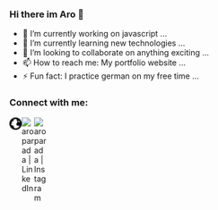 ### Hi there im Aro 👋

- 🔭 I’m currently working on javascript ...
- 🌱 I’m currently learning new technologies ...
- 👯 I’m looking to collaborate on anything exciting ...
- 📫 How to reach me: My portfolio website ...
- ⚡ Fun fact: I practice german on my free time ...

### Connect with me:

[<img align="left" alt="aroparada" width="22px" src="https://raw.githubusercontent.com/iconic/open-iconic/master/svg/globe.svg" />][website]
[<img align="left" alt="aroparada | LinkedIn" width="22px" src="https://cdn.jsdelivr.net/npm/simple-icons@v3/icons/linkedin.svg" />][linkedin]
[<img align="left" alt="aroparada | Instagram" width="22px" src="https://cdn.jsdelivr.net/npm/simple-icons@v3/icons/instagram.svg" />][instagram]

[website]: https://aroparada.github.io/startbootstrap-resume/
[instagram]: https://www.instagram.com/aro_par/
[linkedin]: https://www.linkedin.com/in/aroparada/
